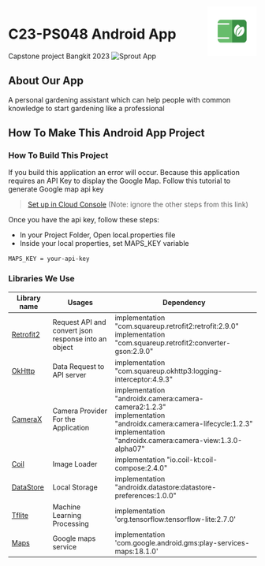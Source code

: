 <img src="https://raw.githubusercontent.com/C23-PS048/Capstone-MD/main/readme_asset/Sprout_logo.png" width="100" height="100" align="right" />

# C23-PS048 Android App
Capstone project Bangkit 2023
![Sprout App](https://raw.githubusercontent.com/C23-PS048/Capstone-MD/main/readme_asset/Sprout_Banner.png)

## About Our App


A personal gardening assistant which can help people with common knowledge to start gardening like a professional

## How To Make This Android App Project

### How To Build This Project

If you build this application an error will occur. Because this application requires an API Key to display the Google Map. Follow this tutorial to generate Google map api key
>[Set up in Cloud Console](https://developers.google.com/maps/documentation/android-sdk/start#set_up_in_cloud_console) (Note: ignore the other steps from this link)

Once you have the api key, follow these steps:
* In your Project Folder, Open local.properties file
* Inside your local properties, set MAPS_KEY variable
```
MAPS_KEY = your-api-key
```


### Libraries We Use

| Library name  | Usages        | Dependency    |
| ------------- | ------------- | ------------- |
| [Retrofit2](https://square.github.io/retrofit/) | Request API and convert json response into an object | implementation "com.squareup.retrofit2:retrofit:2.9.0" <br> implementation "com.squareup.retrofit2:converter-gson:2.9.0" |
| [OkHttp](https://square.github.io/okhttp/) |Data Request to API server|  implementation "com.squareup.okhttp3:logging-interceptor:4.9.3"|
| [CameraX](https://developer.android.com/training/camerax) |Camera Provider For the Application|implementation "androidx.camera:camera-camera2:1.2.3"<br> implementation "androidx.camera:camera-lifecycle:1.2.3"<br> implementation "androidx.camera:camera-view:1.3.0-alpha07"|
| [Coil](https://coil-kt.github.io/coil/) |Image Loader | implementation "io.coil-kt:coil-compose:2.4.0"|
|[DataStore](https://developer.android.com/topic/libraries/architecture/datastore?gclid=CjwKCAjwnZaVBhA6EiwAVVyv9JJDrHZ0zpyjRp2mCoKIKH2ijLF49ZQpVqUuvUv9E7FziCj7pSo6jRoCkfAQAvD_BwE&gclsrc=aw.ds)| Local Storage|implementation "androidx.datastore:datastore-preferences:1.0.0"|
|[Tflite](https://www.tensorflow.org/lite)| Machine Learning Processing|implementation 'org.tensorflow:tensorflow-lite:2.7.0'|
| [Maps](https://developers.google.com/maps) | Google maps service | implementation 'com.google.android.gms:play-services-maps:18.1.0'|

